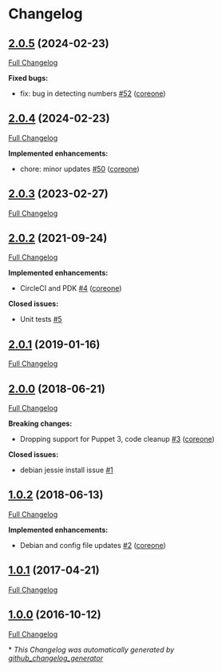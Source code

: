 # Changelog

## [2.0.5](https://github.com/broadinstitute/puppet-amavisd/tree/2.0.5) (2024-02-23)

[Full Changelog](https://github.com/broadinstitute/puppet-amavisd/compare/2.0.4...2.0.5)

**Fixed bugs:**

- fix: bug in detecting numbers [\#52](https://github.com/broadinstitute/puppet-amavisd/pull/52) ([coreone](https://github.com/coreone))

## [2.0.4](https://github.com/broadinstitute/puppet-amavisd/tree/2.0.4) (2024-02-23)

[Full Changelog](https://github.com/broadinstitute/puppet-amavisd/compare/2.0.3...2.0.4)

**Implemented enhancements:**

- chore: minor updates [\#50](https://github.com/broadinstitute/puppet-amavisd/pull/50) ([coreone](https://github.com/coreone))

## [2.0.3](https://github.com/broadinstitute/puppet-amavisd/tree/2.0.3) (2023-02-27)

[Full Changelog](https://github.com/broadinstitute/puppet-amavisd/compare/2.0.2...2.0.3)

## [2.0.2](https://github.com/broadinstitute/puppet-amavisd/tree/2.0.2) (2021-09-24)

[Full Changelog](https://github.com/broadinstitute/puppet-amavisd/compare/2.0.1...2.0.2)

**Implemented enhancements:**

- CircleCI and PDK [\#4](https://github.com/broadinstitute/puppet-amavisd/pull/4) ([coreone](https://github.com/coreone))

**Closed issues:**

- Unit tests [\#5](https://github.com/broadinstitute/puppet-amavisd/issues/5)

## [2.0.1](https://github.com/broadinstitute/puppet-amavisd/tree/2.0.1) (2019-01-16)

[Full Changelog](https://github.com/broadinstitute/puppet-amavisd/compare/2.0.0...2.0.1)

## [2.0.0](https://github.com/broadinstitute/puppet-amavisd/tree/2.0.0) (2018-06-21)

[Full Changelog](https://github.com/broadinstitute/puppet-amavisd/compare/1.0.2...2.0.0)

**Breaking changes:**

- Dropping support for Puppet 3, code cleanup [\#3](https://github.com/broadinstitute/puppet-amavisd/pull/3) ([coreone](https://github.com/coreone))

**Closed issues:**

- debian jessie install issue [\#1](https://github.com/broadinstitute/puppet-amavisd/issues/1)

## [1.0.2](https://github.com/broadinstitute/puppet-amavisd/tree/1.0.2) (2018-06-13)

[Full Changelog](https://github.com/broadinstitute/puppet-amavisd/compare/1.0.1...1.0.2)

**Implemented enhancements:**

- Debian and config file updates [\#2](https://github.com/broadinstitute/puppet-amavisd/pull/2) ([coreone](https://github.com/coreone))

## [1.0.1](https://github.com/broadinstitute/puppet-amavisd/tree/1.0.1) (2017-04-21)

[Full Changelog](https://github.com/broadinstitute/puppet-amavisd/compare/1.0.0...1.0.1)

## [1.0.0](https://github.com/broadinstitute/puppet-amavisd/tree/1.0.0) (2016-10-12)

[Full Changelog](https://github.com/broadinstitute/puppet-amavisd/compare/e7ce89ccabbcd68e8627645cadcad4a15ce829f3...1.0.0)



\* *This Changelog was automatically generated by [github_changelog_generator](https://github.com/github-changelog-generator/github-changelog-generator)*
